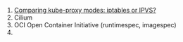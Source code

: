 
1. [Comparing kube-proxy modes: iptables or IPVS?](https://www.tigera.io/blog/comparing-kube-proxy-modes-iptables-or-ipvs/)
2. Cilium
3. OCI Open Container Initiative (runtimespec, imagespec)
4. 